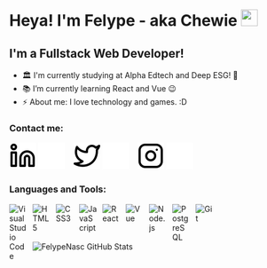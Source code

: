 # Heya! I'm Felype - aka Chewie <img src="https://raw.githubusercontent.com/kaueMarques/kaueMarques/master/hi.gif" width="30px" height="30px">

## I'm a Fullstack Web Developer!

- 🏛 I'm currently studying at Alpha Edtech and Deep ESG! 🐳
- 📚 I’m currently learning React and Vue 😉
- ⚡ About me: I love technology and games. :D

### Contact me:

[![website](./img/linkedin-light.svg)](https://www.linkedin.com/in/felype-nascimento/#gh-light-mode-only)
[![website](./img/linkedin-dark.svg)](https://www.linkedin.com/in/felype-nascimento/#gh-dark-mode-only)
&nbsp;&nbsp;
[![website](./img/twitter-light.svg)](https://twitter.com/imtiui#gh-light-mode-only)
[![website](./img/twitter-dark.svg)](https://twitter.com/imtiui#gh-dark-mode-only)
&nbsp;&nbsp;
[![website](./img/instagram-light.svg)](https://instagram.com/imtiui#gh-light-mode-only)
[![website](./img/instagram-dark.svg)](https://instagram.com/imtiui#gh-dark-mode-only)

### Languages and Tools:

<img align="left" alt="Visual Studio Code" width="32px" src="https://cdn.jsdelivr.net/gh/devicons/devicon/icons/vscode/vscode-original.svg" style="padding-right:10px;" />
<img align="left" alt="HTML5" width="32px" src="https://cdn.jsdelivr.net/gh/devicons/devicon/icons/html5/html5-original.svg" style="padding-right:10px;" />
<img align="left" alt="CSS3" width="32px" src="https://cdn.jsdelivr.net/gh/devicons/devicon/icons/css3/css3-original.svg" style="padding-right:10px;" />
<img align="left" alt="JavaScript" width="32px" src="https://cdn.jsdelivr.net/gh/devicons/devicon/icons/javascript/javascript-original.svg" style="padding-right:10px;" >
<img align="left" alt="React" width="32px" src="https://cdn.jsdelivr.net/gh/devicons/devicon/icons/react/react-original.svg" style="padding-right:10px;" />
<img align="left" alt="Vue" width="32px" src="https://cdn.jsdelivr.net/gh/devicons/devicon/icons/vuejs/vuejs-original.svg" style="padding-right:10px;" />

<img align="left" alt="Node.js" width="32px" src="https://cdn.jsdelivr.net/gh/devicons/devicon/icons/nodejs/nodejs-original.svg" style="padding-right:10px;" />
<img align="left" alt="PostgreSQL" width="32px" src="https://cdn.jsdelivr.net/gh/devicons/devicon/icons/postgresql/postgresql-original.svg" style="padding-right:10px;" />
<img align="left" alt="Git" width="32px" src="https://cdn.jsdelivr.net/gh/devicons/devicon/icons/git/git-original.svg" style="padding-right:10px;" />

<br />
<br />

<img align="left" alt="FelypeNasc GitHub Stats" src="https://github-readme-stats.vercel.app/api?username=felypenasc&show_icons=true&hide_border=false&title_color=ff652f&icon_color=FFE400&bg_color=09131B&text_color=ffffff&border_color=0c1a25" />


[twitter]: https://twitter.com/imtiui
[instagram]: https://instagram.com/imtiui
[linkedin]: https://www.linkedin.com/in/felype-nascimento/
